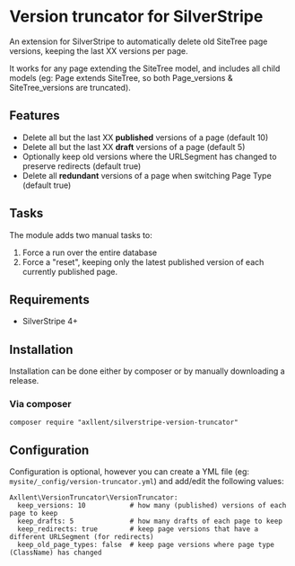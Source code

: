 # Version truncator for SilverStripe

An extension for SilverStripe to automatically delete old SiteTree page versions,
keeping the last XX versions per page.

It works for any page extending the SiteTree model, and includes all child models
(eg: Page extends SiteTree, so both Page_versions & SiteTree_versions are truncated).

## Features

* Delete all but the last XX **published** versions of a page (default 10)
* Delete all but the last XX **draft** versions of a page (default 5)
* Optionally keep old versions where the URLSegment has changed to preserve redirects (default true)
* Delete all **redundant** versions of a page when switching Page Type (default true)

## Tasks

The module adds two manual tasks to:

1. Force a run over the entire database
2. Force a "reset", keeping only the latest published version of each currently published page.

## Requirements

* SilverStripe 4+

## Installation

Installation can be done either by composer or by manually downloading a release.

### Via composer

`composer require "axllent/silverstripe-version-truncator"`

## Configuration

Configuration is optional, however you can create a YML file (eg: `mysite/_config/version-truncator.yml`)
and add/edit the following values:

```
Axllent\VersionTruncator\VersionTruncator:
  keep_versions: 10           # how many (published) versions of each page to keep
  keep_drafts: 5              # how many drafts of each page to keep
  keep_redirects: true        # keep page versions that have a different URLSegment (for redirects)
  keep_old_page_types: false  # keep page versions where page type (ClassName) has changed
```
